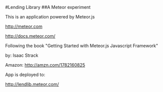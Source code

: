 #Lending Library
##A Meteor experiment


This is an application powered by Meteor.js

http://meteor.com

http://docs.meteor.com/


Following the book "Getting Started with Meteor.js Javascript Framework" 

by: Isaac Strack

Amazon: http://amzn.com/1782160825 



App is deployed to:

http://lendlib.meteor.com/